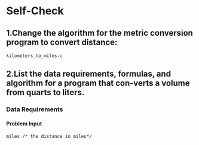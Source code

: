 # Self-Check

## 1.Change the algorithm for the metric conversion program to convert distance:

    kilometers_to_miles.c

## 2.List the data requirements, formulas, and algorithm for a program that con-verts a volume from quarts to liters.

### Data Requirements

#### Problem Input

`miles /* the distance in miles*/`

